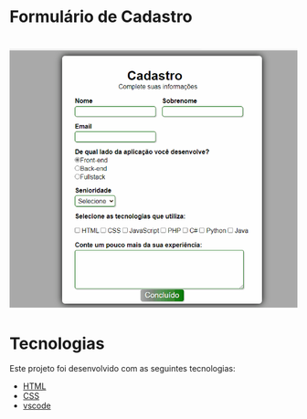 # Formulário de Cadastro

<h1 align="center">
<img alt= "Readme" title="Readme" src="Cadastro.gif">

# Tecnologias
 Este projeto foi desenvolvido com as seguintes tecnologias:
- [HTML](https://devdocs.io/html/)
- [CSS](https://devdocs.io/css/)
- [vscode](https://code.visualstudio.com/)
